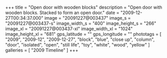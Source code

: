 +++
title = "Open door with wooden blocks"
description = "Open door with wooden blocks. Stacked to form an open door."
date = "2009-12-27T00:34:37.000"
image = "20091227@003437"
image_s = "20091227@003437-s"
image_width_s = "400"
image_height_s = "266"
image_xl = "20091227@003437-xl"
image_width_xl = "1024"
image_height_xl = "681"
gps_latitude = ""
gps_longitude = ""
phototags = [ "2009", "2009-12", "2009-12-27", "block", "blue", "close up", "column", "door", "isolated", "open", "still life", "toy", "white", "wood", "yellow" ]
galleries = [ "2009 Timeline" ]
+++
